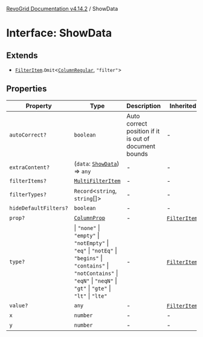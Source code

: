 [RevoGrid Documentation v4.14.2](README.md) / ShowData

# Interface: ShowData

## Extends

- [`FilterItem`](Interface.FilterItem.md).`Omit`\<[`ColumnRegular`](Interface.ColumnRegular.md), `"filter"`\>

## Properties

| Property | Type | Description | Inherited from | Defined in |
| ------ | ------ | ------ | ------ | ------ |
| `autoCorrect?` | `boolean` | Auto correct position if it is out of document bounds | - | [src/plugins/filter/filter.types.ts:152](https://github.com/revolist/revogrid/blob/29f379095274a66a187c28b49fe0e1fb4170d3ea/src/plugins/filter/filter.types.ts#L152) |
| `extraContent?` | (`data`: [`ShowData`](Interface.ShowData.md)) => `any` | - | - | [src/plugins/filter/filter.types.ts:158](https://github.com/revolist/revogrid/blob/29f379095274a66a187c28b49fe0e1fb4170d3ea/src/plugins/filter/filter.types.ts#L158) |
| `filterItems?` | [`MultiFilterItem`](Interface.MultiFilterItem.md) | - | - | [src/plugins/filter/filter.types.ts:154](https://github.com/revolist/revogrid/blob/29f379095274a66a187c28b49fe0e1fb4170d3ea/src/plugins/filter/filter.types.ts#L154) |
| `filterTypes?` | `Record`\<`string`, `string`[]\> | - | - | [src/plugins/filter/filter.types.ts:153](https://github.com/revolist/revogrid/blob/29f379095274a66a187c28b49fe0e1fb4170d3ea/src/plugins/filter/filter.types.ts#L153) |
| `hideDefaultFilters?` | `boolean` | - | - | [src/plugins/filter/filter.types.ts:156](https://github.com/revolist/revogrid/blob/29f379095274a66a187c28b49fe0e1fb4170d3ea/src/plugins/filter/filter.types.ts#L156) |
| `prop?` | [`ColumnProp`](TypeAlias.ColumnProp.md) | - | [`FilterItem`](Interface.FilterItem.md).`prop` | [src/plugins/filter/filter.types.ts:115](https://github.com/revolist/revogrid/blob/29f379095274a66a187c28b49fe0e1fb4170d3ea/src/plugins/filter/filter.types.ts#L115) |
| `type?` | \| `"none"` \| `"empty"` \| `"notEmpty"` \| `"eq"` \| `"notEq"` \| `"begins"` \| `"contains"` \| `"notContains"` \| `"eqN"` \| `"neqN"` \| `"gt"` \| `"gte"` \| `"lt"` \| `"lte"` | - | [`FilterItem`](Interface.FilterItem.md).`type` | [src/plugins/filter/filter.types.ts:117](https://github.com/revolist/revogrid/blob/29f379095274a66a187c28b49fe0e1fb4170d3ea/src/plugins/filter/filter.types.ts#L117) |
| `value?` | `any` | - | [`FilterItem`](Interface.FilterItem.md).`value` | [src/plugins/filter/filter.types.ts:119](https://github.com/revolist/revogrid/blob/29f379095274a66a187c28b49fe0e1fb4170d3ea/src/plugins/filter/filter.types.ts#L119) |
| `x` | `number` | - | - | [src/plugins/filter/filter.types.ts:147](https://github.com/revolist/revogrid/blob/29f379095274a66a187c28b49fe0e1fb4170d3ea/src/plugins/filter/filter.types.ts#L147) |
| `y` | `number` | - | - | [src/plugins/filter/filter.types.ts:148](https://github.com/revolist/revogrid/blob/29f379095274a66a187c28b49fe0e1fb4170d3ea/src/plugins/filter/filter.types.ts#L148) |
